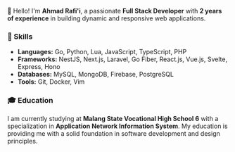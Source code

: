 👋 Hello! I'm **Ahmad Rafi'i**, a passionate **Full Stack Developer** with **2 years of experience** in building dynamic and responsive web applications.

### 🚀 Skills
- **Languages:** Go, Python, Lua, JavaScript, TypeScript, PHP
- **Frameworks:** NestJS, Next.js, Laravel, Go Fiber, React.js, Vue.js, Svelte, Express, Hono
- **Databases:** MySQL, MongoDB, Firebase, PostgreSQL
- **Tools:** Git, Docker, Vim

### 🎓 Education
I am currently studying at **Malang State Vocational High School 6** with a specialization in **Application Network Information System**. My education is providing me with a solid foundation in software development and design principles.

